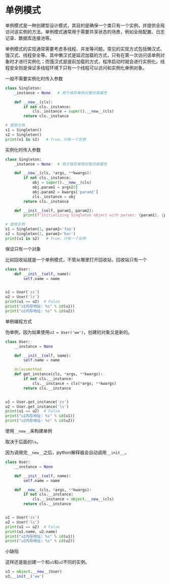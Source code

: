 # 单例模式

单例模式是一种创建型设计模式，其目的是确保一个类只有一个实例，并提供全局访问该实例的方法。单例模式通常用于需要共享状态的场景，例如全局配置、日志记录、数据库连接池等。

单例模式的实现通常需要考虑多线程、并发等问题。常见的实现方式包括懒汉式、饿汉式、线程安全等。其中懒汉式是延迟加载的方式，只有在第一次访问该单例对象时才进行实例化；而饿汉式是提前加载的方式，程序启动时就会进行实例化。线程安全则是保证多线程环境下只有一个线程可以访问和实例化单例对象。

一般不需要实例化时传入参数

```python
class Singleton:
    _instance = None   # 用于保存单例对象的类属性

    def __new__(cls):
        if not cls._instance:
            cls._instance = super().__new__(cls)
        return cls._instance

# 使用示例
s1 = Singleton()
s2 = Singleton()
print(s1 is s2)   # True，只有一个实例
```

实例化时传入参数

```python
class Singleton:
    _instance = None   # 用于保存单例对象的类属性

    def __new__(cls, *args, **kwargs):
        if not cls._instance:
            obj = super().__new__(cls)
            obj.param1 = args[0]
            obj.param2 = kwargs['param2']
            cls._instance = obj
        return cls._instance

    def __init__(self, param1, param2):
        print(f'Initializing Singleton object with params: {param1}, {param2}')

# 使用示例
s1 = Singleton(1, param2='foo')
s2 = Singleton(2, param2='bar')
print(s1 is s2)   # True，只有一个实例
```



保证只有一个对象

比如回收站就是一个单例模式，不管从哪里打开回收站，回收站只有一个

```python
class User:
    def __init__(self, name):
        self.name = name


u1 = User('zs')
u2 = User('ls')
print(u1 == u2)  # False
print("u1内存地址: %s" % id(u1))
print("u2内存地址: %s" % id(u2))
```

单例编程方式

伪单例，因为如果使用`u3 = User('ww')`，创建的对象又是新的。

```python
class User:
    __instance = None

    def __init__(self, name):
        self.name = name

    @classmethod
    def get_instance(cls, *args, **kwargs):
        if not cls.__instance:
            cls.__instance = cls(*args, **kwargs)
        return cls.__instance


u1 = User.get_instance('zs')
u2 = User.get_instance('ls')
print(u1 == u2)  # False
print("u1内存地址: %s" % id(u1))
print("u2内存地址: %s" % id(u2))
```

使用`__new__`来构建单例

取决于后面的`ls`。

因为调用完`__new__`之后，python解释器会自动调用`__init__`。

```python
class User:
    __instance = None

    def __init__(self, name):
        self.name = name

    def __new__(cls, *args, **kwargs):
        if not cls.__instance:
            cls.__instance = object.__new__(cls)
        return cls.__instance


u1 = User('zs')
u2 = User('ls')
print(u1 == u2)  # False
print(u1.name, u2.name)
print("u1内存地址: %s" % id(u1))
print("u2内存地址: %s" % id(u2))
```

小缺陷

这样还是能创建一个和`u1`和`u2`不同的实例。

```python
u3 = object.__new__(User)
u3.__init__('ww')
```

